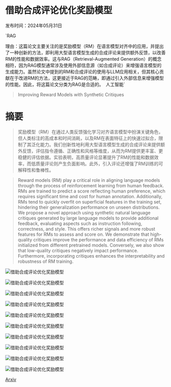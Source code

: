 # 借助合成评论优化奖励模型

发布时间：2024年05月31日

`RAG

理由：这篇论文主要关注的是奖励模型（RM）在语言模型对齐中的应用，并提出了一种创新的方法，即利用大型语言模型生成的合成评论来提供额外反馈，以改善RM的性能和数据效率。这与RAG（Retrieval-Augmented Generation）的概念相符，因为RAG模型通常涉及使用外部信息源（如合成评论）来增强语言模型的生成能力。虽然论文中提到的RM和合成评论的使用与LLM应用相关，但其核心贡献在于改进RM的方法，这更接近于RAG的范畴，即通过引入外部信息来增强模型的性能。因此，将这篇论文分类为RAG是合适的。` `人工智能`

> Improving Reward Models with Synthetic Critiques

# 摘要

> 奖励模型（RM）在通过人类反馈强化学习对齐语言模型中扮演关键角色，但人类标注的高成本和时间消耗，以及RM在表面特征上的快速过拟合，限制了其泛化能力。我们创新性地利用大型语言模型生成的合成评论来提供额外反馈，评估指令遵循、正确性和风格等维度，从而为RM提供更丰富、更稳健的评估依据。实验表明，高质量评论显著提升了RM的性能和数据效率，而低质量评论则产生负面影响。此外，引入评论还增强了RM训练的可解释性和鲁棒性。

> Reward models (RM) play a critical role in aligning language models through the process of reinforcement learning from human feedback. RMs are trained to predict a score reflecting human preference, which requires significant time and cost for human annotation. Additionally, RMs tend to quickly overfit on superficial features in the training set, hindering their generalization performance on unseen distributions. We propose a novel approach using synthetic natural language critiques generated by large language models to provide additional feedback, evaluating aspects such as instruction following, correctness, and style. This offers richer signals and more robust features for RMs to assess and score on. We demonstrate that high-quality critiques improve the performance and data efficiency of RMs initialized from different pretrained models. Conversely, we also show that low-quality critiques negatively impact performance. Furthermore, incorporating critiques enhances the interpretability and robustness of RM training.

![借助合成评论优化奖励模型](../../../paper_images/2405.20850/x1.png)

![借助合成评论优化奖励模型](../../../paper_images/2405.20850/x2.png)

![借助合成评论优化奖励模型](../../../paper_images/2405.20850/x3.png)

![借助合成评论优化奖励模型](../../../paper_images/2405.20850/x4.png)

![借助合成评论优化奖励模型](../../../paper_images/2405.20850/x5.png)

![借助合成评论优化奖励模型](../../../paper_images/2405.20850/x6.png)

![借助合成评论优化奖励模型](../../../paper_images/2405.20850/x7.png)

![借助合成评论优化奖励模型](../../../paper_images/2405.20850/x8.png)

![借助合成评论优化奖励模型](../../../paper_images/2405.20850/x9.png)

![借助合成评论优化奖励模型](../../../paper_images/2405.20850/x10.png)

[Arxiv](https://arxiv.org/abs/2405.20850)